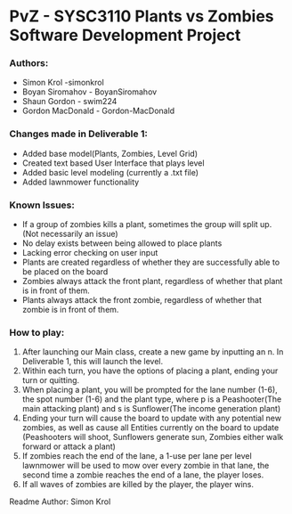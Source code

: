 # PvZ - SYSC3110 Plants vs Zombies Software Development Project

### Authors:
- Simon Krol -simonkrol
- Boyan Siromahov - BoyanSiromahov
- Shaun Gordon - swim224
- Gordon MacDonald - Gordon-MacDonald

### Changes made in Deliverable 1:
- Added base model(Plants, Zombies, Level Grid)
- Created text based User Interface that plays level
- Added basic level modeling (currently a .txt file)
- Added lawnmower functionality


### Known Issues:
- If a group of zombies kills a plant, sometimes the group will split up. (Not necessarily an issue)
- No delay exists between being allowed to place plants
- Lacking error checking on user input
- Plants are created regardless of whether they are successfully able to be placed on the board
- Zombies always attack the front plant, regardless of whether that plant is in front of them.
- Plants always attack the front zombie, regardless of whether that zombie is in front of them.

### How to play:
1. After launching our Main class, create a new game by inputting an n. In Deliverable 1, this will launch the level.
2. Within each turn, you have the options of placing a plant, ending your turn or quitting.
3. When placing a plant, you will be prompted for the lane number (1-6), the spot number (1-6) and the plant type, where p is a Peashooter(The main attacking plant) and s is Sunflower(The income generation plant)
4. Ending your turn will cause the board to update with any potential new zombies, as well as cause all Entities currently on the board to update (Peashooters will shoot, Sunflowers generate sun, Zombies either walk forward or attack a plant)
5. If zombies reach the end of the lane, a 1-use per lane per level lawnmower will be used to mow over every zombie in that lane, the second time a zombie reaches the end of a lane, the player loses.
6. If all waves of zombies are killed by the player, the player wins.

Readme Author: Simon Krol